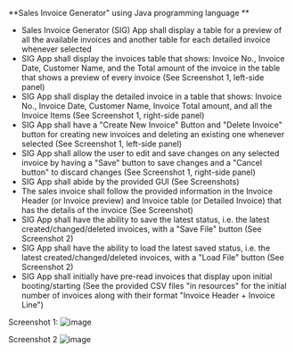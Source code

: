 **Sales Invoice Generator" using Java programming language
**
- Sales Invoice Generator (SIG) App shall display a table for a preview of all the available invoices and another table for each detailed invoice whenever selected
- SIG App shall display the invoices table that shows: Invoice No., Invoice Date, Customer Name, and the Total amount of the invoice in the table that shows a preview of every invoice (See Screenshot 1, left-side panel)
- SIG App shall display the detailed invoice in a table that shows: Invoice No., Invoice Date, Customer Name, Invoice Total amount, and all the Invoice Items (See Screenshot 1, right-side panel)
- SIG App shall have a "Create New Invoice" Button and "Delete Invoice" button for creating new invoices and deleting an existing one whenever selected (See Screenshot 1, left-side panel)
- SIG App shall allow the user to edit and save changes on any selected invoice by having a "Save" button to save changes and a "Cancel button" to discard changes (See Screenshot 1, right-side panel)
- SIG App shall abide by the provided GUI (See Screenshots)
- The sales invoice shall follow the provided information in the Invoice Header (or Invoice preview) and Invoice table (or Detailed Invoice) that has the details of the invoice (See Screenshot)
- SIG App shall have the ability to save the latest status, i.e. the latest created/changed/deleted invoices, with a "Save File" button (See Screenshot 2)
- SIG App shall have the ability to load the latest saved status, i.e. the latest created/changed/deleted invoices, with a "Load File" button (See Screenshot 2)
- SIG App shall initially have pre-read invoices that display upon initial booting/starting (See the provided CSV files "in resources" for the initial number of invoices along with their format "Invoice Header + Invoice Line")

Screenshot 1:
![image](https://user-images.githubusercontent.com/103081048/164325733-37dc96b0-6f30-4e93-a511-51ec89df0293.png)

Screenshot 2
![image](https://user-images.githubusercontent.com/103081048/164325832-0359ddb6-9a6b-495e-85ab-9d7b9b898042.png)

